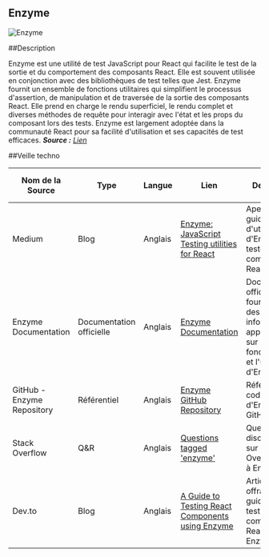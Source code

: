 ## Enzyme

![Enzyme](https://miro.medium.com/max/2000/1*h35T8wrPJzuxZGUoDc7I6g.png)

##Description

Enzyme est une utilité de test JavaScript pour React qui facilite le test de la sortie et du comportement des composants React. Elle est souvent utilisée en conjonction avec des bibliothèques de test telles que Jest. Enzyme fournit un ensemble de fonctions utilitaires qui simplifient le processus d'assertion, de manipulation et de traversée de la sortie des composants React. Elle prend en charge le rendu superficiel, le rendu complet et diverses méthodes de requête pour interagir avec l'état et les props du composant lors des tests. Enzyme est largement adoptée dans la communauté React pour sa facilité d'utilisation et ses capacités de test efficaces.
_**Source :** [Lien](https://enzymejs.github.io/enzyme/)_

##Veille techno

| Nom de la Source           | Type                     | Langue  | Lien                                                                                                                             | Description                                                                                                           | Tag           | Note (sur 5) |
| -------------------------- | ------------------------ | ------- | -------------------------------------------------------------------------------------------------------------------------------- | --------------------------------------------------------------------------------------------------------------------- | ------------- | ------------ |
| Medium                     | Blog                     | Anglais | [Enzyme: JavaScript Testing utilities for React](https://medium.com/netscape/testing-react-components-with-enzyme-41d592c174f2)  | Aperçu et guide d'utilisation d'Enzyme pour tester les composants React.                                              | Framework     | 4/5          |
| Enzyme Documentation       | Documentation officielle | Anglais | [Enzyme Documentation](https://enzymejs.github.io/enzyme/)                                                                       | Documentation officielle fournissant des informations approfondies sur les fonctionnalités et l'utilisation d'Enzyme. | Documentation | 5/5          |
| GitHub - Enzyme Repository | Référentiel              | Anglais | [Enzyme GitHub Repository](https://github.com/enzymejs/enzyme)                                                                   | Référentiel du code source d'Enzyme sur GitHub.                                                                       | Framework     | 4/5          |
| Stack Overflow             | Q&R                      | Anglais | [Questions tagged 'enzyme'](https://stackoverflow.com/questions/tagged/enzyme)                                                   | Questions et discussions sur Stack Overflow liées à Enzyme.                                                           | Communauté    | 3/5          |
| Dev.to                     | Blog                     | Anglais | [A Guide to Testing React Components using Enzyme](https://dev.to/arnavaggarwal/enzyme-a-guide-to-testing-react-components-4ei1) | Article de blog offrant un guide sur le test des composants React avec Enzyme.                                        | Framework     | 4/5          |
